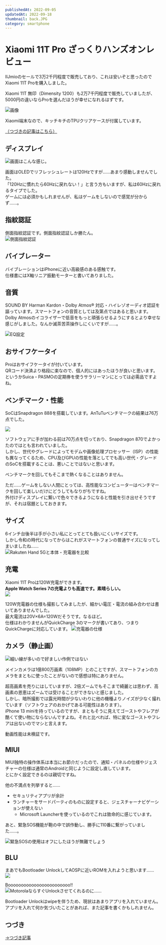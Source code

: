 ```yaml
---
publishedAt: 2022-09-05
updatedAt: 2022-09-18
thumbnail: back.JPG
category: smartphone
---
```


# Xiaomi 11T Pro ざっくりハンズオンレビュー

IIJmioのセールで3万2千円程度で販売しており、これは安いぞと思ったのでXiaomi 11T Proを購入しました。

Xiaomi 11T 無印（Dimensity 1200）も2万7千円程度で販売していましたが、5000円の違いならProを選んだほうが幸せになれるはずです。

![画像](back.JPG "シルバーブラックにしました。")

Xiaomi端末なので、キッチキチのTPUクリアケースが付属しています。

[（つづきの記事はこちら）](../09-18-xiaomi-11t-pro-2)

## ディスプレイ
![](display.JPG "画面はこんな感じ。")

画面はOLEDでリフレッシュレートは120Hzですが……あまり感動しませんでした。  
「120Hzに慣れたら60Hzに戻れない！」と言う方もいますが、私は60Hzに戻れるタイプでした。  
ゲームには必須かもしれませんが、私はゲームをしないので感覚が分からず……。

## 指紋認証
側面指紋認証です。側面指紋認証しか勝たん。  
![](side.JPG "側面指紋認証")

## バイブレーター
バイブレーションはiPhoneに近い高級感のある感触です。  
仕様書にはX軸リニア振動モーターと書いてありました。

## 音質
SOUND BY Harman Kardon・Dolby Atmos® 対応・ハイレゾオーディオ認証を謳っています。スマートフォンの音質としては及第点ではあると思います。  
Dolby Atmosのイコライザーで低音をもっと頑張らせるようにするとより幸せな感じがしました。なんか滅茶苦茶操作しにくいですが……。

![](eq.jpg "EQ設定")

## おサイフケータイ
Proはおサイフケータイが付いています。  
QRコード決済より格段に楽なので、個人的にはあったほうが良いと思います。  
というかSuica・PASMOの定期券を使うサラリーマンにとっては必需品ですよね。

## ベンチマーク・性能
SoCはSnapdragon 888を搭載しています。AnTuTuベンチマークの結果は76万点でした。

![](antutu.jpg)

ソフトウェアに手が加わる前は70万点を切っており、Snapdragon 870でよかったのではとも言われていました。  
しかし、世代やグレードによってモデムや画像処理プロセッサー（ISP）の性能も異なってくるため、CPU及びGPUの性能を落としてでも高い世代・グレードのSoCを搭載することは、悪いことではないと思います。

ベンチマークを回してもそこまで熱くなることはありません。

ただ……ゲームをしない人間にとっては、高性能なコンピューターはベンチマークを回して楽しいだけにどうしてもなりがちですね。  
外付けディスプレイに繋いで色々できるようになると性能を引き出せそうですが、それは宿題としておきます。

## サイズ  
6インチ台後半は手が小さい私にとってとても扱いにくいサイズです。  
しかし令和の時代になってからはこれがスマートフォンの普通サイズになってしまいましたね……  
![](sizes.JPG "Rakuten Hand 5Gと本体・充電器を比較")

## 充電
Xiaomi 11T Proは120W充電ができます。  
**Apple Watch Series 7の充電よりも高速です。素晴らしい。**  
![](120W.jpg)

120W充電器の仕様も撮影してみましたが、細かい電圧・電流の組み合わせは書いてありませんでした。  
最大電流は20V×6A=120Wだそうです。なるほど。  
仕様はわかりませんがQuickCharge 3のマークが書いてあり、つまりQuickChargeに対応しています。
![](charger.jpg "充電器の仕様")

## カメラ（静止画）
![](photo-mi11tpro.jpg "細い線が多いので好ましい作例ではない")

メインカメラは1億800万画素（108MP）とのことですが、スマートフォンのカメラをまともに使ったことがないので感想は特にありません。

超高画素を売りにはしていますが、2倍ズームでもそこまで綺麗とは思わず、高画素の恩恵はズームでは受けることができないと感じました。  
しかし、暗所撮影では露光時間が少ないわりに他の機種よりノイズが少なく撮れています（ソフトウェアのおかげである可能性はあります）。  
iPhone 13 miniを持っているのですが、まともそうに見えてゴーストやフレアが酷くて使い物にならないんですよね。それと比べれば、特に変なゴーストやフレアは出ないのでマシと言えます。

動画性能は未検証です。

## MIUI
MIUI独特の操作体系は本当にお節介だったので、通知・パネルの仕様やジェスチャーの仕様は通常のAndroidと同じように設定し直しています。  
とにかく設定できるのは親切ですね。

他の不満点を列挙すると……

- セキュリティアプリが余計
- ランチャーをサードパーティのものに設定すると、ジェスチャーナビゲーションが使えない  
  * Microsoft Launcherを使っているのでこれは致命的に感じています。

あと、緊急SOS機能が鞄の中で誤作動し、勝手に110番に繋がっていました……。  

![](sos.jpg "緊急SOSの使用はオフにしたほうが無難でしょう")

## BLU
まあでもBootloader UnlockしてAOSPに近いROMを入れようと思います……  
![](unlock-1.png)

Boooooooooooooooooooooooo!!  
![](unlock-boo.png "MotorolaならすぐUnlockさせてくれるのに……")

Bootloader Unlockはwipeを伴うため、現状はあまりアプリを入れていません。  
アプリを入れて何か気づいたことがあれば、また記事を書くかもしれません。

## つづき
[→つづき記事](../09-18-xiaomi-11t-pro-2)
